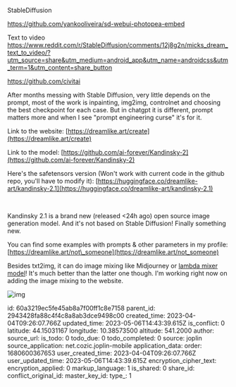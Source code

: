StableDiffusion

https://github.com/yankooliveira/sd-webui-photopea-embed

Text to video
https://www.reddit.com/r/StableDiffusion/comments/12j8g2n/micks_dream_text_to_video/?utm_source=share&utm_medium=android_app&utm_name=androidcss&utm_term=1&utm_content=share_button

https://github.com/civitai


After months messing with Stable Diffusion, very little depends on the prompt, most of the work is inpainting, img2img, controlnet and choosing the best checkpoint for each case. But in chatgpt it is different, prompt matters more and when I see "prompt engineering curse" it's for it.

Link to the website: [https://dreamlike.art/create](https://dreamlike.art/create)

Link to the model: [https://github.com/ai-forever/Kandinsky-2](https://github.com/ai-forever/Kandinsky-2)

Here's the safetensors version (Won't work with current code in the github repo, you'll have to modify it): [https://huggingface.co/dreamlike-art/kandinsky-2.1](https://huggingface.co/dreamlike-art/kandinsky-2.1)

&#x200B;

Kandinsky 2.1 is a brand new (released <24h ago) open source image generation model. And it's not based on Stable Diffusion! Finally something new.

You can find some examples with prompts & other parameters in my profile: [https://dreamlike.art/not\_someone](https://dreamlike.art/not_someone)

Besides txt2img, it can do image mixing like Midjourney or [lambda mixer model](https://huggingface.co/lambdalabs/image-mixer)! It's much better than the latter one though. I'm working right now on adding the image mixing to the website.

![img](8rusaax9t1sa1)

id: 60a3219ec5fe45ab8a7f00ff1c8e7158
parent_id: 2943428fa88c4f4c8a8ab3dce9498c00
created_time: 2023-04-04T09:26:07.766Z
updated_time: 2023-05-06T14:43:39.615Z
is_conflict: 0
latitude: 44.15031167
longitude: 10.38573500
altitude: 541.2000
author: 
source_url: 
is_todo: 0
todo_due: 0
todo_completed: 0
source: joplin
source_application: net.cozic.joplin-mobile
application_data: 
order: 1680600367653
user_created_time: 2023-04-04T09:26:07.766Z
user_updated_time: 2023-05-06T14:43:39.615Z
encryption_cipher_text: 
encryption_applied: 0
markup_language: 1
is_shared: 0
share_id: 
conflict_original_id: 
master_key_id: 
type_: 1